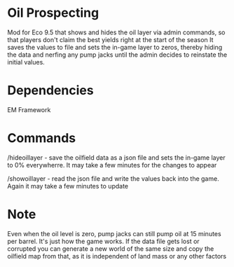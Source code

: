 # Oil Prospecting
Mod for Eco 9.5 that shows and hides the oil layer via admin commands, so that players don't claim the best yields right at the start of the season
It saves the values to file and sets the in-game layer to zeros, thereby hiding the data and nerfing any pump jacks until the admin decides to reinstate the initial values.
# Dependencies
EM Framework

# Commands
/hideoillayer - save the oilfield data as a json file and sets the in-game layer to 0% everywherre. It may take a few minutes for the changes to appear

/showoillayer - read the json file and write the values back into the game. Again it may take a few minutes to update

# Note
Even when the oil level is zero, pump jacks can still pump oil at 15 minutes per barrel. It's just how the game works.
If the data file gets lost or corrupted you can generate a new world of the same size and copy the oilfield map from that, as it is independent of land mass or any other factors
